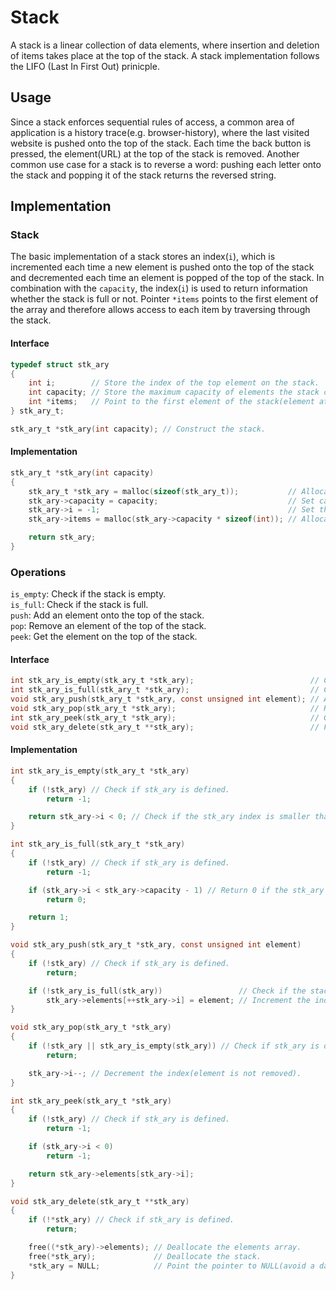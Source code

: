 # Stack

A stack is a linear collection of data elements, where insertion and deletion of items takes place at the top of the stack. A stack implementation follows the LIFO (Last In First Out) prinicple. 

## Usage
Since a stack enforces sequential rules of access, a common area of application is a history trace(e.g. browser-history), where the last visited website is pushed onto the top of the stack. Each time the back button is pressed, the element(URL) at the top of the stack is removed.
Another common use case for a stack is to reverse a word: pushing each letter onto the stack and popping it of the stack returns the reversed string.

## Implementation
### Stack
The basic implementation of a stack stores an index(```i```), which is incremented each time a new element is pushed onto the top of the stack and decremented each time an element is popped of the top of the stack. In combination with the ```capacity```, the index(```i```) is used to return information whether the stack is full or not. Pointer ```*items``` points to the first element of the array and therefore allows access to each item by traversing through the stack.

#### Interface
```c
typedef struct stk_ary
{
    int i;        // Store the index of the top element on the stack.
    int capacity; // Store the maximum capacity of elements the stack can hold.
    int *items;   // Point to the first element of the stack(element at the bottom of the stack).
} stk_ary_t;

stk_ary_t *stk_ary(int capacity); // Construct the stack.
```

#### Implementation
```c
stk_ary_t *stk_ary(int capacity)
{
    stk_ary_t *stk_ary = malloc(sizeof(stk_ary_t));           // Allocate memory for the stack itself.
    stk_ary->capacity = capacity;                             // Set capacity.
    stk_ary->i = -1;                                          // Set the index to < 0 (empty).
    stk_ary->items = malloc(stk_ary->capacity * sizeof(int)); // Allocate memory for the related array in accordance to the capacity.

    return stk_ary;
}
```

### Operations
`is_empty`: Check if the stack is empty.  
`is_full`: Check if the stack is full.  
`push`: Add an element onto the top of the stack.  
`pop`: Remove an element of the top of the stack.  
`peek`: Get the element on the top of the stack.

#### Interface
```c
int stk_ary_is_empty(stk_ary_t *stk_ary);                          // Check if the stack is empty.
int stk_ary_is_full(stk_ary_t *stk_ary);                           // Check if the stack is full.
void stk_ary_push(stk_ary_t *stk_ary, const unsigned int element); // Add an element onto the top of the stack.
void stk_ary_pop(stk_ary_t *stk_ary);                              // Remove an element of the top of the stack.
int stk_ary_peek(stk_ary_t *stk_ary);                              // Get the element on the top of the stack.
void stk_ary_delete(stk_ary_t **stk_ary);                          // Free the allocated memory.
```

#### Implementation
```c
int stk_ary_is_empty(stk_ary_t *stk_ary)
{
    if (!stk_ary) // Check if stk_ary is defined.
        return -1;

    return stk_ary->i < 0; // Check if the stk_ary index is smaller than 0 and return the result.
}
```

```c
int stk_ary_is_full(stk_ary_t *stk_ary)
{
    if (!stk_ary) // Check if stk_ary is defined.
        return -1;

    if (stk_ary->i < stk_ary->capacity - 1) // Return 0 if the stk_ary index is smaller than stk_ary capacity.
        return 0;

    return 1;
}
```

```c
void stk_ary_push(stk_ary_t *stk_ary, const unsigned int element)
{
    if (!stk_ary) // Check if stk_ary is defined.
        return;

    if (!stk_ary_is_full(stk_ary))                 // Check if the stack has available capacity to store one more element.
        stk_ary->elements[++stk_ary->i] = element; // Increment the index and append the requested element.
}
```

```c
void stk_ary_pop(stk_ary_t *stk_ary)
{
    if (!stk_ary || stk_ary_is_empty(stk_ary)) // Check if stk_ary is defined or if there are available elements to be removed.
        return;

    stk_ary->i--; // Decrement the index(element is not removed).
}
```

```c
int stk_ary_peek(stk_ary_t *stk_ary)
{
    if (!stk_ary) // Check if stk_ary is defined.
        return -1;

    if (stk_ary->i < 0)
        return -1;

    return stk_ary->elements[stk_ary->i];
}
```

```c
void stk_ary_delete(stk_ary_t **stk_ary)
{
    if (!*stk_ary) // Check if stk_ary is defined.
        return;

    free((*stk_ary)->elements); // Deallocate the elements array.
    free(*stk_ary);             // Deallocate the stack.
    *stk_ary = NULL;            // Point the pointer to NULL(avoid a dangling pointer).
}
```